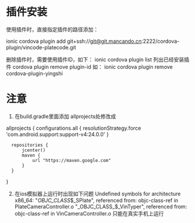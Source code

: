 # 插件安装
使用插件时，直接指定插件的路径添加：

ionic cordova plugin add git+ssh://git@git.mancando.cn:2222/cordova-plugin/vincode-platecode.git

删除插件时，需要使用插件ID，如下：
ionic cordova plugin list  列出已经安装插件
cordova plugin remove plugin-id
如：
ionic cordova plugin remove cordova-plugin-yingshi

# 注意

1. 在build.gradle里面添加
allprojects处修改成

  allprojects {
      configurations.all {
          resolutionStrategy.force 'com.android.support:support-v4:24.0.0'
      }
  
      repositories {
          jcenter()
          maven {
              url "https://maven.google.com"
          }
      }
  }


2. 在ios模拟器上运行时出现如下问题
Undefined symbols for architecture x86_64:
  "_OBJC_CLASS_$_SPlate", referenced from:
      objc-class-ref in PlateCameraController.o
  "_OBJC_CLASS_$_VinTyper", referenced from:
      objc-class-ref in VinCameraController.o
只能在真实手机上运行
